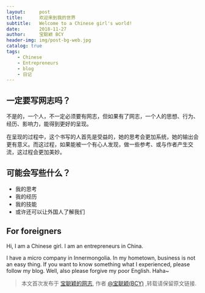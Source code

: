 ```yaml
---
layout:     post
title:      欢迎来到我的世界
subtitle:   Welcome to a Chinese girl's world!
date:       2018-11-27
author:     宝聪颖 BCY
header-img: img/post-bg-web.jpg
catalog: true
tags:
    - Chinese
    - Entrepreneurs
    - blog
    - 日记
---
```


## 一定要写网志吗？

不是的，一个人，不一定必须要有网志，但如果有了网志，一个人的思想、行为、经历、影响力，能得到更好的呈现。

在呈现的过程中，这个书写的人首先是受益的，她的思考会更加系统，她的输出会更有意义。而这过程，如果能被一个有心人发现，做一些参考、或与作者产生交流，这过程会更加美妙。

## 可能会写些什么？

* 我的思考
* 我的经历
* 我的技能
* 或许还可以让外国人了解我们

## For foreigners

Hi, I am a Chinese girl. I am an entrepreneurs in China. 

I have a micro company in Innermongolia. In my hometown, business is not an easy thing. If you want to know something what I experienced, please follow my blog. Well, also please forgive my poor English. Haha~



> 本文首次发布于 [宝聪颖的网志](http://baocongying.github.io), 作者 [@宝聪颖(BCY)](http://github.com/baocongying) ,转载请保留原文链接.
